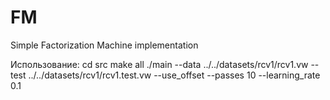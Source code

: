 # FM
Simple Factorization Machine implementation

Использование:
cd src
make all
./main --data ../../datasets/rcv1/rcv1.vw --test ../../datasets/rcv1/rcv1.test.vw --use_offset --passes 10 --learning_rate 0.1 
